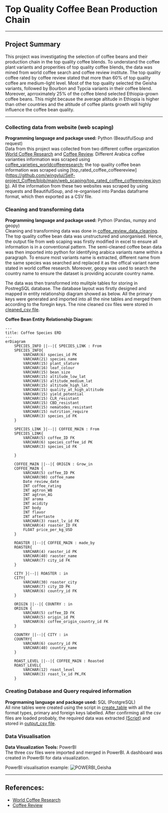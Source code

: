 # Top Quality Coffee Bean Production Chain
---
## Project Summary
This project was investigating the selection of coffee beans and their production chain in the top quality coffee blends. To understand the coffee plant variants and properities of top quality coffee blends, the data was mined from world coffee search and coffee review institute. The top quality coffee rated by coffee review stated that more than 60% of top quality coffee are medium-light level. Most of the top quality selected the Geisha variants, followed by Bourbon and Typcia variants in their coffee blend. Moreover, aprroximately 25% of the coffee blend selected Ethiopia-grown coffee beans. This might because the average altitude in Ethiopia is higher than other countries and the altitude of coffee plants growth will highly influence the coffee bean quality.

---

### Collecting data from website (web scaping)

<b>Programming language and package used:</b> Python (BeautifulSoup and request) </br>
Data from this project was collected from two different coffee organization [World Coffee Research](https://worldcoffeeresearch.org) and [Coffee Review](https://www.coffeereview.com/). Different Arabica coffee varianties information was scraped using [coffee_varieties_worldcoffeeresearch](https://github.com/wingylui/Self-project_Coffee/blob/main/web_scaping/coffee_varieties_worldcoffeeresearch.ipynb); the top quality coffee bean information was scraped using [top_rated_coffee_coffeereview] (https://github.com/wingylui/Self-project_Coffee/blob/main/web_scaping/top_rated_coffee_coffeereview.ipynb). All the information from these two websites was scraped by using requests and BeautifulSoup, and re-organised into Pandas dataframe format, which then exported as a CSV file.


### Cleaning and transforming data

<b>Programming language and package used:</b> Python (Pandas, numpy and geopy) </br>
Cleaning and transforming data was done in [coffee_review_data_cleaning](https://github.com/wingylui/Self-project_Coffee/blob/main/coffee_review_data_cleaning.ipynb). The top quality coffee bean data was unstructured and unorganised. Hence, the output file from web scaping was firstly modified in excel to ensure all information is in a conventional pattern. The semi-cleaned coffee bean data was then imported into python for identifying arabica variants name within a paragraph. To ensure most variants name is extracted, different name from the same species was searched and replaced it as the offical variant name stated in world coffee research. Moreover, geopy was used to search the country name to ensure the dataset is providing accurate country name. </br>

The data was then transformed into mulitple tables for storing in PostregSQL database. The database layout was firstly designed and mapped in entity relationship diagram showed as below. All the primary keys were generated and imported into all the nine tables and merged them according to the foregin keys. The nine cleaned csv files were stored in [cleaned_csv file](https://github.com/wingylui/Self-project_Coffee/tree/main/cleaned_csv). </br>

<b>Coffee Bean Entity Relationship Diagram:</b></br>
```mermaid
---
title: Coffee Species ERD
---
erDiagram
    SPECIES_INFO ||--|{ SPECIES_LINK : From
    SPECIES_INFO{
        VARCHAR(6) species_id PK
        VARCHAR(21) species_name
        VARCHAR(15) plant_stature
        VARCHAR(16) leaf_colour
        VARCHAR(15) bean_size
        VARCHAR(15) altitude_low_lat
        VARCHAR(15) altitude_medium_lat
        VARCHAR(15) altitude_high_lat
        VARCHAR(15) quality_at_high_altitude
        VARCHAR(15) yield_potential
        VARCHAR(15) CLR_resistant
        VARCHAR(15) CBD_resistant
        VARCHAR(15) nematodes_resistant
        VARCHAR(15) nutrition_require
        VARCHAR(3) species_id FK
    }

    SPECIES_LINK }|--|| COFFEE_MAIN : From
    SPECIES_LINK{
        VARCHAR(5) coffee_ID FK
        VARCHAR(6) species_coffee_id PK
        VARCHAR(3) species_id FK

    }

    COFFEE_MAIN ||--|{ ORIGIN : Grow_in
    COFFEE_MAIN {
        VARCHAR(5) coffee_ID PK
        VARCHAR(90) coffee_name
        Date review_date
        INT coffee_rating
        INT agtron_WB
        INT agtron_AG
        INT aroma
        INT acidity
        INT body
        INT flavor
        INT aftertaste
        VARCHAR(3) roast_lv_id FK
        VARCHAR(4) roaster_ID FK
        FLOAT price_per_kg_USD
    }

    ROASTER ||--|{ COFFEE_MAIN : made_by
    ROASTER{
        VARCHAR(4) raoster_id PK
        VARCHAR(40) raoster_name
        VARCHAR(7) city_id FK
    }

    CITY }|--|| ROASTER : in
    CITY{
        VARCHAR(30) roaster_city 
        VARCHAR(7) city_ID PK
        VARCHAR(6) country_id FK
    }

    ORIGIN ||--|{ COUNTRY : in
    ORIGIN {
        VARCHAR(5) coffee_ID FK
        VARCHAR(5) origin_id PK
        VARCHAR(6) coffee_origin_country_id FK
    }

    COUNTRY ||--|{ CITY : in
    COUNTRY{
        VARCHAR(6) country_id PK
        VARCHAR(40) country_name
    }

    ROAST_LEVEL ||--|{ COFFEE_MAIN : Roasted
    ROAST_LEVEL{
        VARCHAR(12) roast_level
        VARCHAR(3) roast_lv_id PK,FK
    }
```

### Creating Database and Query required information

<b>Progrmaming language and package used:</b> SQL (PostgreSQL)</br>
All nine tables were created using the script in [create_table](https://github.com/wingylui/Self-project_Coffee/blob/main/PostgreSQL/create_table.sql) with all the format types, primary and foreign keys labelled. After confirming all the csv files are loaded probably, the required data was extracted [(Script)](https://github.com/wingylui/Self-project_Coffee/blob/main/PostgreSQL/obtain_required_data.sql) and stored in [output_csv file](https://github.com/wingylui/Self-project_Coffee/tree/main/PostgreSQL/output_CSV).

### Data Visualisation 

<b>Data Visualization Tools:</b> PowerBI</br>
The three csv files were imported and merged in PowerBI. A dashboard was created in PowerBI for data visualization. </br>

PowerBI visualisation example:
![POWERBI_Geisha](https://github.com/wingylui/Self-project_Coffee/blob/main/PowerBI/coffee_species_dashboard_example.png)


---
## References:
- [World Coffee Research](https://worldcoffeeresearch.org)
- [Coffee Review](https://www.coffeereview.com/)

